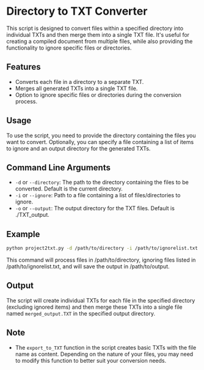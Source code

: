 # Directory to TXT Converter

This script is designed to convert files within a specified directory into individual TXTs and then merge them into a single TXT file. It's useful for creating a compiled document from multiple files, while also providing the functionality to ignore specific files or directories.

## Features

- Converts each file in a directory to a separate TXT.
- Merges all generated TXTs into a single TXT file.
- Option to ignore specific files or directories during the conversion process.

## Usage

To use the script, you need to provide the directory containing the files you want to convert. Optionally, you can specify a file containing a list of items to ignore and an output directory for the generated TXTs.

## Command Line Arguments

- `-d` or `--directory`: The path to the directory containing the files to be converted. Default is the current directory.
- `-i` or `--ignore`: Path to a file containing a list of files/directories to ignore.
- `-o` or `--output`: The output directory for the TXT files. Default is ./TXT_output.

## Example

```bash
python project2txt.py -d /path/to/directory -i /path/to/ignorelist.txt -o /path/to/output
```

This command will process files in /path/to/directory, ignoring files listed in /path/to/ignorelist.txt, and will save the output in /path/to/output.

## Output
The script will create individual TXTs for each file in the specified directory (excluding ignored items) and then merge these TXTs into a single file named `merged_output.TXT` in the specified output directory.

## Note

- The `export_to_TXT` function in the script creates basic TXTs with the file name as content. Depending on the nature of your files, you may need to modify this function to better suit your conversion needs.